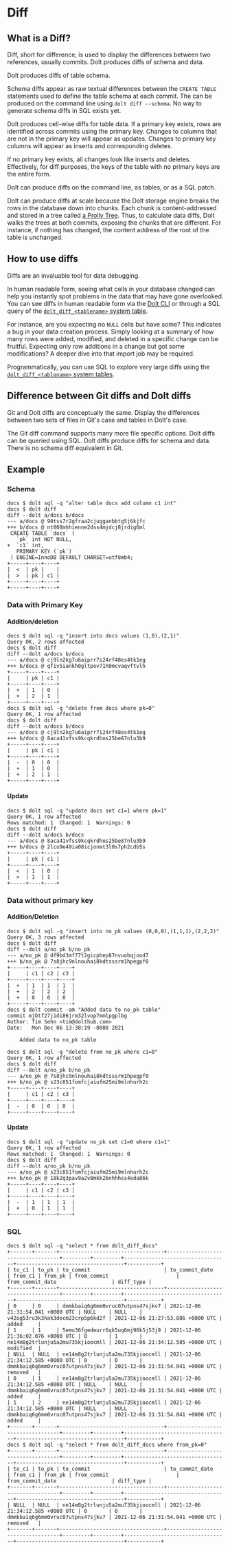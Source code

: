 # Diff

## What is a Diff?

Diff, short for difference, is used to display the differences between two references, usually commits. Dolt produces diffs of schema and data.

Dolt produces diffs of table schema.

Schema diffs appear as raw textual differences between the `CREATE TABLE` statements used to define the table schema at each commit. The can be produced on the command line using `dolt diff --schema`. No way to generate schema diffs in SQL exists yet.

Dolt produces cell-wise diffs for table data. If a primary key exists, rows are identified across commits using the primary key. Changes to columns that are not in the primary key will appear as updates. Changes to primary key columns will appear as inserts and corresponding deletes.

If no primary key exists, all changes look like inserts and deletes. Effectively, for diff purposes, the keys of the table with no primary keys are the entire form.

Dolt can produce diffs on the command line, as tables, or as a SQL patch.

Dolt can produce diffs at scale because the Dolt storage engine breaks the rows in the database down into chunks. Each chunk is content-addressed and stored in a tree called [a Prolly Tree](../../../architecture/storage-engine/prolly-tree.md). Thus, to calculate data diffs, Dolt walks the trees at both commits, exposing the chunks that are different. For instance, if nothing has changed, the content address of the root of the table is unchanged.

## How to use diffs

Diffs are an invaluable tool for data debugging.

In human readable form, seeing what cells in your database changed can help you instantly spot problems in the data that may have gone overlooked. You can see diffs in human readable form via the [Dolt CLI](../../../cli-reference/cli.md) or through a SQL query of the [`dolt_diff_<tablename>` system table](../../../sql-reference/version-control/dolt-system-tables.md).

For instance, are you expecting no `NULL` cells but have some? This indicates a bug in your data creation process. Simply looking at a summary of how many rows were added, modified, and deleted in a specific change can be fruitful. Expecting only row additions in a change but got some modifications? A deeper dive into that import job may be required.

Programmatically, you can use SQL to explore very large diffs using the [`dolt_diff_<tablename>` system tables](../../../sql-reference/version-control/dolt-system-tables.md).

## Difference between Git diffs and Dolt diffs

Git and Dolt diffs are conceptually the same. Display the differences between two sets of files in Git's case and tables in Dolt's case.

The Git diff command supports many more file specific options. Dolt diffs can be queried using SQL. Dolt diffs produce diffs for schema and data. There is no schema diff equivalent in Git.

## Example

### Schema

```
docs $ dolt sql -q "alter table docs add column c1 int"
docs $ dolt diff
diff --dolt a/docs b/docs
--- a/docs @ 90tss7r2gfraa2cjugganbbtg5j6kjfc
+++ b/docs @ nt808mhhienne2dss4mjdcj8jrdig6ml
 CREATE TABLE `docs` (
   `pk` int NOT NULL,
+  `c1` int,
   PRIMARY KEY (`pk`)
 ) ENGINE=InnoDB DEFAULT CHARSET=utf8mb4;
+-----+----+----+
|  <  | pk |    |
|  >  | pk | c1 |
+-----+----+----+
+-----+----+----+
```

### Data with Primary Key

#### Addition/deletion

```
docs $ dolt sql -q "insert into docs values (1,0),(2,1)"
Query OK, 2 rows affected
docs $ dolt diff
diff --dolt a/docs b/docs
--- a/docs @ cj9ln2kg7u6aiprr7i24rf48es4tk1eg
+++ b/docs @ qfiv5iankh0gltpov71h0mcvaqvftvlh
+-----+----+----+
|     | pk | c1 |
+-----+----+----+
|  +  | 1  | 0  |
|  +  | 2  | 1  |
+-----+----+----+
docs $ dolt sql -q "delete from docs where pk=0"
Query OK, 1 row affected
docs $ dolt diff
diff --dolt a/docs b/docs
--- a/docs @ cj9ln2kg7u6aiprr7i24rf48es4tk1eg
+++ b/docs @ 8aca41vfss9kcqkrdhos25be87nlu3b9
+-----+----+----+
|     | pk | c1 |
+-----+----+----+
|  -  | 0  | 0  |
|  +  | 1  | 0  |
|  +  | 2  | 1  |
+-----+----+----+
```

#### Update

```
docs $ dolt sql -q "update docs set c1=1 where pk=1"
Query OK, 1 row affected
Rows matched: 1  Changed: 1  Warnings: 0
docs $ dolt diff
diff --dolt a/docs b/docs
--- a/docs @ 8aca41vfss9kcqkrdhos25be87nlu3b9
+++ b/docs @ 2lcu9e49ia08icjonmt3l0s7ph2cdb5s
+-----+----+----+
|     | pk | c1 |
+-----+----+----+
|  <  | 1  | 0  |
|  >  | 1  | 1  |
+-----+----+----+
```

### Data without primary key

#### Addition/Deletion

```
docs $ dolt sql -q "insert into no_pk values (0,0,0),(1,1,1),(2,2,2)"
Query OK, 3 rows affected
docs $ dolt diff
diff --dolt a/no_pk b/no_pk
--- a/no_pk @ df9bd3mf77t2gicphep87nvuobqjood7
+++ b/no_pk @ 7s8jhc9nlnouhai8kdtsssrm1hpegpf0
+-----+----+----+----+
|     | c1 | c2 | c3 |
+-----+----+----+----+
|  +  | 1  | 1  | 1  |
|  +  | 2  | 2  | 2  |
|  +  | 0  | 0  | 0  |
+-----+----+----+----+
docs $ dolt commit -am "Added data to no_pk table" 
commit mjbtf27jidi86jrm32lvop7mmlpgplbg
Author: Tim Sehn <tim@dolthub.com>
Date:   Mon Dec 06 13:38:19 -0800 2021

	Added data to no_pk table

docs $ dolt sql -q "delete from no_pk where c1=0"
Query OK, 1 row affected
docs $ dolt diff
diff --dolt a/no_pk b/no_pk
--- a/no_pk @ 7s8jhc9nlnouhai8kdtsssrm1hpegpf0
+++ b/no_pk @ s23c851fomfcjaiufm25mi9mlnhurh2c
+-----+----+----+----+
|     | c1 | c2 | c3 |
+-----+----+----+----+
|  -  | 0  | 0  | 0  |
+-----+----+----+----+
```

#### Update

```
docs $ dolt sql -q "update no_pk set c1=0 where c1=1"
Query OK, 1 row affected
Rows matched: 1  Changed: 1  Warnings: 0
docs $ dolt diff
diff --dolt a/no_pk b/no_pk
--- a/no_pk @ s23c851fomfcjaiufm25mi9mlnhurh2c
+++ b/no_pk @ 18k2q3pav9a2v8mkk26nhhhss4eda86k
+-----+----+----+----+
|     | c1 | c2 | c3 |
+-----+----+----+----+
|  -  | 1  | 1  | 1  |
|  +  | 0  | 1  | 1  |
+-----+----+----+----+
```

### SQL

```
docs $ dolt sql -q "select * from dolt_diff_docs"
+-------+-------+----------------------------------+-----------------------------------+---------+---------+----------------------------------+-----------------------------------+-----------+
| to_c1 | to_pk | to_commit                        | to_commit_date                    | from_c1 | from_pk | from_commit                      | from_commit_date                  | diff_type |
+-------+-------+----------------------------------+-----------------------------------+---------+---------+----------------------------------+-----------------------------------+-----------+
| 0     | 0     | dmmkbaiq6g6mm0vruc07utpns47sjkv7 | 2021-12-06 21:31:54.041 +0000 UTC | NULL    | NULL    | v42og53ru3k3hak3decm23crp5p6kd2f | 2021-12-06 21:27:53.886 +0000 UTC | added     |
| 1     | 1     | 5emu36fgedeurr6qk5uq6mj96k5j53j9 | 2021-12-06 21:36:02.076 +0000 UTC | 0       | 1       | ne14m8g2trlunju5a2mu735kjioocmll | 2021-12-06 21:34:12.585 +0000 UTC | modified  |
| NULL  | NULL  | ne14m8g2trlunju5a2mu735kjioocmll | 2021-12-06 21:34:12.585 +0000 UTC | 0       | 0       | dmmkbaiq6g6mm0vruc07utpns47sjkv7 | 2021-12-06 21:31:54.041 +0000 UTC | removed   |
| 0     | 1     | ne14m8g2trlunju5a2mu735kjioocmll | 2021-12-06 21:34:12.585 +0000 UTC | NULL    | NULL    | dmmkbaiq6g6mm0vruc07utpns47sjkv7 | 2021-12-06 21:31:54.041 +0000 UTC | added     |
| 1     | 2     | ne14m8g2trlunju5a2mu735kjioocmll | 2021-12-06 21:34:12.585 +0000 UTC | NULL    | NULL    | dmmkbaiq6g6mm0vruc07utpns47sjkv7 | 2021-12-06 21:31:54.041 +0000 UTC | added     |
+-------+-------+----------------------------------+-----------------------------------+---------+---------+----------------------------------+-----------------------------------+-----------+
docs $ dolt sql -q "select * from dolt_diff_docs where from_pk=0"
+-------+-------+----------------------------------+-----------------------------------+---------+---------+----------------------------------+-----------------------------------+-----------+
| to_c1 | to_pk | to_commit                        | to_commit_date                    | from_c1 | from_pk | from_commit                      | from_commit_date                  | diff_type |
+-------+-------+----------------------------------+-----------------------------------+---------+---------+----------------------------------+-----------------------------------+-----------+
| NULL  | NULL  | ne14m8g2trlunju5a2mu735kjioocmll | 2021-12-06 21:34:12.585 +0000 UTC | 0       | 0       | dmmkbaiq6g6mm0vruc07utpns47sjkv7 | 2021-12-06 21:31:54.041 +0000 UTC | removed   |
+-------+-------+----------------------------------+-----------------------------------+---------+---------+----------------------------------+-----------------------------------+-----------+
```
